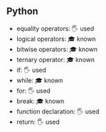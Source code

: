 ## Python
- equality operators: 🖐️ used
- logical operators: 🎓 known
- bitwise operators: 🎓 known
- ternary operator: 🎓 known
- if: 🖐️ used
- while: 🎓 known
- for: 🖐️ used
- break: 🎓 known
- function declaration: 🖐️ used
- return: 🖐️ used
